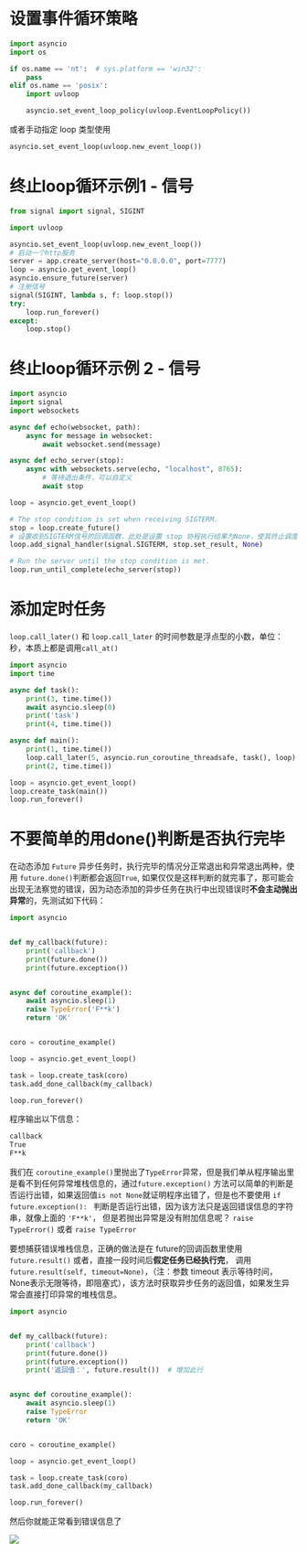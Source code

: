 # 设置事件循环策略

```python
import asyncio
import os

if os.name == 'nt':  # sys.platform == 'win32':
    pass
elif os.name == 'posix':
    import uvloop

    asyncio.set_event_loop_policy(uvloop.EventLoopPolicy())
```



或者手动指定 loop 类型使用

```python
asyncio.set_event_loop(uvloop.new_event_loop())
```

# 终止loop循环示例1 - 信号

```python
from signal import signal, SIGINT

import uvloop

asyncio.set_event_loop(uvloop.new_event_loop())
# 启动一个http服务
server = app.create_server(host="0.0.0.0", port=7777)
loop = asyncio.get_event_loop()
asyncio.ensure_future(server)
# 注册信号
signal(SIGINT, lambda s, f: loop.stop())
try:
    loop.run_forever()
except:
    loop.stop()
```

# 终止loop循环示例 2 - 信号

```python
import asyncio
import signal
import websockets

async def echo(websocket, path):
    async for message in websocket:
        await websocket.send(message)

async def echo_server(stop):
    async with websockets.serve(echo, "localhost", 8765):
        # 等待退出条件，可以自定义
        await stop

loop = asyncio.get_event_loop()

# The stop condition is set when receiving SIGTERM.
stop = loop.create_future()
# 设置收到SIGTERM信号的回调函数，此处是设置 stop 协程执行结果为None，使其终止调度
loop.add_signal_handler(signal.SIGTERM, stop.set_result, None)

# Run the server until the stop condition is met.
loop.run_until_complete(echo_server(stop))
```

# 添加定时任务

`loop.call_later()` 和 `loop.call_later` 的时间参数是浮点型的小数，单位：秒，本质上都是调用`call_at()`

```python
import asyncio
import time

async def task():
    print(3, time.time())
    await asyncio.sleep(0)
    print('task')
    print(4, time.time())

async def main():
    print(1, time.time())
    loop.call_later(5, asyncio.run_coroutine_threadsafe, task(), loop)
    print(2, time.time())

loop = asyncio.get_event_loop()
loop.create_task(main())
loop.run_forever()
```

# 不要简单的用done()判断是否执行完毕

在动态添加 `Future` 异步任务时，执行完毕的情况分正常退出和异常退出两种，使用 `future.done()`判断都会返回`True`,   如果仅仅是这样判断的就完事了，那可能会出现无法察觉的错误，因为动态添加的异步任务在执行中出现错误时**不会主动抛出异常**的，先测试如下代码：

```python
import asyncio


def my_callback(future):
    print('callback')
    print(future.done())
    print(future.exception())


async def coroutine_example():
    await asyncio.sleep(1)
    raise TypeError('F**k')
    return 'OK'


coro = coroutine_example()

loop = asyncio.get_event_loop()

task = loop.create_task(coro)
task.add_done_callback(my_callback)

loop.run_forever()
```

程序输出以下信息：

```sh
callback
True
F**k
```

我们在 `coroutine_example()`里抛出了`TypeError`异常，但是我们单从程序输出里是看不到任何异常堆栈信息的，通过`future.exception()` 方法可以简单的判断是否运行出错，如果返回值`is not None`就证明程序出错了，但是也不要使用  `if future.exception(): ` 判断是否运行出错，因为该方法只是返回错误信息的字符串，就像上面的 `'F**k'`， 但是若抛出异常是没有附加信息呢？ `raise TypeError()` 或者 `raise TypeError`

 要想捕获错误堆栈信息，正确的做法是在 future的回调函数里使用`future.result()` 或者，直接一段时间后**假定任务已经执行完**， 调用`future.result(self, timeout=None)`，（注：参数 timeout 表示等待时间，None表示无限等待，即阻塞式），该方法时获取异步任务的返回值，如果发生异常会直接打印异常的堆栈信息。



```python
import asyncio


def my_callback(future):
    print('callback')
    print(future.done())
    print(future.exception())
    print('返回值：', future.result())  # 增加此行


async def coroutine_example():
    await asyncio.sleep(1)
    raise TypeError
    return 'OK'


coro = coroutine_example()

loop = asyncio.get_event_loop()

task = loop.create_task(coro)
task.add_done_callback(my_callback)

loop.run_forever()
```

然后你就能正常看到错误信息了

![](https://md-picture-1254350681.cos.ap-beijing.myqcloud.com/20210120230439.png)